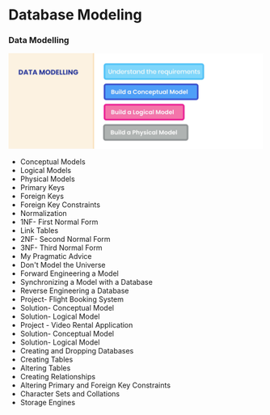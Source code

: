 # Database Modeling

### Data Modelling
![](https://github.com/shamy1st/database-modeling/blob/main/images/data-modeling.png)

* Conceptual Models
* Logical Models
* Physical Models
* Primary Keys
* Foreign Keys
* Foreign Key Constraints
* Normalization
* 1NF- First Normal Form
* Link Tables
* 2NF- Second Normal Form
* 3NF- Third Normal Form
* My Pragmatic Advice
* Don't Model the Universe
* Forward Engineering a Model
* Synchronizing a Model with a Database
* Reverse Engineering a Database
* Project- Flight Booking System
* Solution- Conceptual Model
* Solution- Logical Model
* Project - Video Rental Application
* Solution- Conceptual Model
* Solution- Logical Model
* Creating and Dropping Databases
* Creating Tables
* Altering Tables
* Creating Relationships
* Altering Primary and Foreign Key Constraints
* Character Sets and Collations
* Storage Engines
